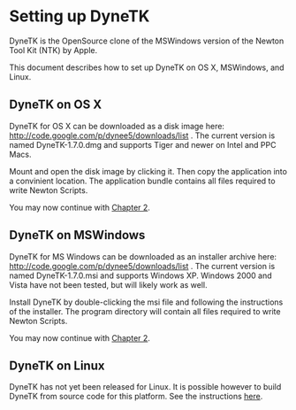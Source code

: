 # Setting up DyneTK #

DyneTK is the OpenSource clone of the MSWindows version of the Newton Tool Kit (NTK) by Apple.

This document describes how to set up DyneTK on OS X, MSWindows, and Linux.


## DyneTK on OS X ##

DyneTK for OS X can be downloaded as a disk image here: http://code.google.com/p/dynee5/downloads/list . The current version is named DyneTK-1.7.0.dmg and supports Tiger and newer on Intel and PPC Macs.

Mount and open the disk image by clicking it. Then copy the application into a convinient location. The application bundle contains all files required to write Newton Scripts.

You may now continue with [Chapter 2](TutorialChapter2.md).


## DyneTK on MSWindows ##

DyneTK for MS Windows can be downloaded as an installer archive here: http://code.google.com/p/dynee5/downloads/list . The current version is named DyneTK-1.7.0.msi and supports Windows XP. Windows 2000 and Vista have not been tested, but will likely work as well.

Install DyneTK by double-clicking the msi file and following the instructions of the installer. The program directory will contain all files required to write Newton Scripts.

You may now continue with [Chapter 2](TutorialChapter2.md).


## DyneTK on Linux ##

DyneTK has not yet been released for Linux. It is possible however to build DyneTK from source code for this platform. See the instructions [here](DyneTK#How_To_Build.md).
